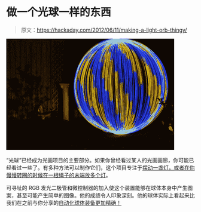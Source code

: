 # 做一个光球一样的东西

> 原文：<https://hackaday.com/2012/06/11/making-a-light-orb-thingy/>

![](img/60e566453c5836646039a5a44129f1c5.png "Screen Shot 2012-06-10 at 6.15.51 PM")

“光球”已经成为光画项目的主要部分。如果你曾经看过某人的光画画廊，你可能已经看过一些了。有多种方法可以制作它们，这个项目专注于[摆动一盏灯，或者在你慢慢转圈的时候在一根绳子的末端放多个灯](http://www.flickr.com/photos/txross/7355905098)。

可寻址的 RGB 发光二极管和微控制器的加入使这个装置能够在球体本身中产生图案，甚至可能产生简单的图像。他的成绩令人印象深刻。他的球体实际上看起来比我们在之前与你分享的[自动化球体装备更加精确！](http://hackaday.com/2012/05/01/build-a-rig-to-make-orbs-in-your-light-paintings/)
